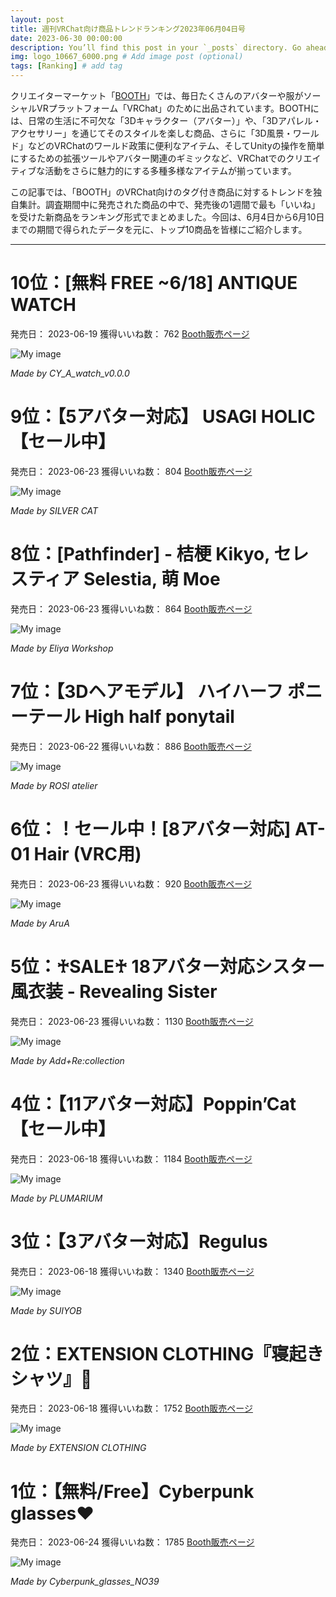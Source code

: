 ```yaml
---
layout: post
title: 週刊VRChat向け商品トレンドランキング2023年06月04日号
date: 2023-06-30 00:00:00 
description: You’ll find this post in your `_posts` directory. Go ahead and edit it and re-build the site to see your changes. # Add post description (optional)
img: logo_10667_6000.png # Add image post (optional)
tags: [Ranking] # add tag
---
```


クリエイターマーケット「[BOOTH](https://booth.pm/ja)」では、毎日たくさんのアバターや服がソーシャルVRプラットフォーム「VRChat」のために出品されています。BOOTHには、日常の生活に不可欠な「3Dキャラクター（アバター）」や、「3Dアパレル・アクセサリー」を通じてそのスタイルを楽しむ商品、さらに「3D風景・ワールド」などのVRChatのワールド政策に便利なアイテム、そしてUnityの操作を簡単にするための拡張ツールやアバター関連のギミックなど、VRChatでのクリエイティブな活動をさらに魅力的にする多種多様なアイテムが揃っています。

この記事では、「BOOTH」のVRChat向けのタグ付き商品に対するトレンドを独自集計。調査期間中に発売された商品の中で、発売後の1週間で最も「いいね」を受けた新商品をランキング形式でまとめました。今回は、6月4日から6月10日までの期間で得られたデータを元に、トップ10商品を皆様にご紹介します。

---


# 10位：[無料 FREE ~6/18] ANTIQUE WATCH

発売日： 2023-06-19
獲得いいね数： 762
[Booth販売ページ](https://booth.pm/ja/items/4849463)

![My image](https://booth.pximg.net/c/620x620/28eb9627-8a5d-4f8d-9405-60a1b7f9ef0d/i/4849463/fee6238e-26d9-4c7f-a5f1-79c93d4d9457_base_resized.jpg)

*Made by CY_A_watch_v0.0.0*


# 9位：【5アバター対応】 USAGI HOLIC 【セール中】

発売日： 2023-06-23
獲得いいね数： 804
[Booth販売ページ](https://booth.pm/ja/items/4856476)

![My image](https://booth.pximg.net/c/620x620/ba557560-1aa1-433d-8f43-3eea697b3cb6/i/4856476/94e3c008-55e4-45db-ae0b-1fae563cf761_base_resized.jpg)

*Made by SILVER CAT*


# 8位：[Pathfinder] - 桔梗 Kikyo, セレスティア Selestia, 萌 Moe

発売日： 2023-06-23
獲得いいね数： 864
[Booth販売ページ](https://booth.pm/ja/items/4855849)

![My image](https://booth.pximg.net/c/620x620/61410ef3-64be-45c4-825a-1b5fa662d9c5/i/4855849/b1035450-1b1a-449a-a92b-6fe3b5f874d6_base_resized.jpg)

*Made by Eliya Workshop*


# 7位：【3Dヘアモデル】 ハイハーフ ポニーテール High half ponytail

発売日： 2023-06-22
獲得いいね数： 886
[Booth販売ページ](https://booth.pm/ja/items/4856037)

![My image](https://booth.pximg.net/c/620x620/b4dcc0ab-838f-4053-8083-2d58874b213c/i/4856037/1e89496e-31b0-4f04-a894-7d4531db72b4_base_resized.jpg)

*Made by ROSI atelier*


# 6位：！セール中！[8アバター対応]  AT-01 Hair (VRC用)

発売日： 2023-06-23
獲得いいね数： 920
[Booth販売ページ](https://booth.pm/ja/items/4854433)

![My image](https://booth.pximg.net/c/620x620/4d2a8688-f01f-48ad-a541-c969f5914bf8/i/4854433/bbf835d1-4afd-454f-a9c4-dc128926a372_base_resized.jpg)

*Made by AruA*


# 5位：♰SALE♰ 18アバター対応シスター風衣装 - Revealing Sister

発売日： 2023-06-23
獲得いいね数： 1130
[Booth販売ページ](https://booth.pm/ja/items/4843359)

![My image](https://booth.pximg.net/c/620x620/c3f76366-e1de-47a7-8415-d476cdd67568/i/4843359/d7d0c5c6-061a-4cbd-aadc-263d52d3bf31_base_resized.jpg)

*Made by Add+Re:collection*


# 4位：【11アバター対応】Poppin’Cat【セール中】

発売日： 2023-06-18
獲得いいね数： 1184
[Booth販売ページ](https://booth.pm/ja/items/4847819)

![My image](https://booth.pximg.net/c/620x620/a6ae9650-b49a-45a8-b054-2fffbda8a4f3/i/4847819/45b7ff13-9fa8-4dd1-9eb9-bd46a7682727_base_resized.jpg)

*Made by PLUMARIUM*


# 3位：【3アバター対応】Regulus

発売日： 2023-06-18
獲得いいね数： 1340
[Booth販売ページ](https://booth.pm/ja/items/4843035)

![My image](https://booth.pximg.net/c/620x620/810c165f-1f28-4ac6-a6a7-41c5e1280a72/i/4843035/11160318-a3f8-4ad9-8e66-425274a40276_base_resized.jpg)

*Made by SUIYOB*


# 2位：EXTENSION CLOTHING『寝起きシャツ』💜

発売日： 2023-06-18
獲得いいね数： 1752
[Booth販売ページ](https://booth.pm/ja/items/4847896)

![My image](https://booth.pximg.net/c/620x620/87b70515-e32e-4a2e-bf41-317cf2c2177c/i/4847896/1cd7bf09-5090-44d7-91d0-5eb055b37622_base_resized.jpg)

*Made by EXTENSION CLOTHING*


# 1位：【無料/Free】Cyberpunk glasses♥

発売日： 2023-06-24
獲得いいね数： 1785
[Booth販売ページ](https://booth.pm/ja/items/4861024)

![My image](https://booth.pximg.net/c/620x620/2c434d3b-3ee2-452d-9a23-9fe01f47b7cc/i/4861024/4aa440b1-2428-47fe-86d9-ec4dd29ba33d_base_resized.jpg)

*Made by Cyberpunk_glasses_NO39*


